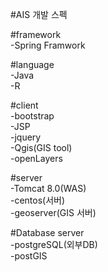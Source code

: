 #AIS 개발 스펙


#framework</br>
-Spring Framwork

#language</br>
-Java</br>
-R

#client</br>
-bootstrap</br>
-JSP</br>
-jquery</br>
-Qgis(GIS tool)</br>
-openLayers

#server</br>
-Tomcat 8.0(WAS)</br>
-centos(서버)</br>
-geoserver(GIS 서버)


#Database server</br>
-postgreSQL(외부DB)</br>
-postGIS

